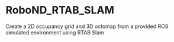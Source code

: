 # RoboND_RTAB_SLAM
Create a 2D occupancy grid and 3D octomap from a provided ROS simulated environment using RTAB Slam
